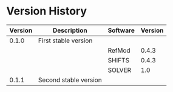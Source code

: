 # Version History


| Version | Description                  | Software                     | Version |
|---------|------------------------------|------------------------------|---------|
| 0.1.0   | First stable version         |                              |         |
|         |                              | RefMod                       | 0.4.3   |
|         |                              | SHIFTS                       | 0.4.3   |
|         |                              | SOLVER                       | 1.0     |
| 0.1.1   | Second stable version        |                              |         |





